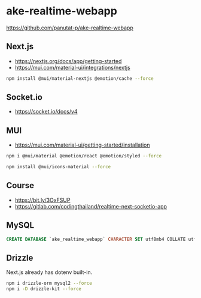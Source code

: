 # ake-realtime-webapp

https://github.com/panutat-p/ake-realtime-webapp

## Next.js

- https://nextjs.org/docs/app/getting-started
- https://mui.com/material-ui/integrations/nextjs

```sh
npm install @mui/material-nextjs @emotion/cache --force
```

## Socket.io

- https://socket.io/docs/v4

## MUI

- https://mui.com/material-ui/getting-started/installation

```sh
npm i @mui/material @emotion/react @emotion/styled --force
```

```sh
npm install @mui/icons-material --force
```

## Course

- https://bit.ly/3OxFSUP
- https://gitlab.com/codingthailand/realtime-next-socketio-app

## MySQL

```sql
CREATE DATABASE `ake_realtime_webapp` CHARACTER SET utf8mb4 COLLATE utf8mb4_unicode_ci;
```

## Drizzle

Next.js already has dotenv built-in.

```sh
npm i drizzle-orm mysql2 --force
npm i -D drizzle-kit --force
```
